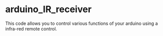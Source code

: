 # arduino_IR_receiver
This code allows you to control various functions of your arduino using a infra-red remote control. 
